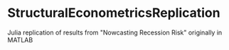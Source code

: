 # StructuralEconometricsReplication
Julia replication of results from "Nowcasting Recession Risk" originally in MATLAB
